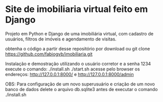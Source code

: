 # Site de imobiliaria virtual feito em Django
Projeto em Python e Django de uma imobiliária virtual, com cadastro de usuários, filtros de imóveis e agendamento de visitas.

obtenha o código a partir desse repositório por download ou git clone https://github.com/fabiogvb/imobiliaria.git


Instalação e demostração utilizando o usuário corretor e a senha 1234 execute o comando:
./install.sh
./start.sh
acesse pelo browser os endereços:
http://127.0.0.1:8000/
e
http://127.0.0.1:8000/admin

OBS: Para configuração de um novo superusuário e criação de um novo banco de dados delete o arquivo db.sqlite3 antes de executar o comando ./install.sh


